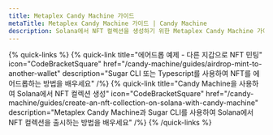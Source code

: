 ```yaml
---
title: Metaplex Candy Machine 가이드
metaTitle: Metaplex Candy Machine 가이드 | Candy Machine
description: Solana에서 NFT 컬렉션을 생성하기 위한 Metaplex Candy Machine 가이드 목록입니다.
---
```


{% quick-links %}
{% quick-link title="에어드롭 예제 - 다른 지갑으로 NFT 민팅" icon="CodeBracketSquare" href="/candy-machine/guides/airdrop-mint-to-another-wallet" description="Sugar CLI 또는 Typescript를 사용하여 NFT를 에어드롭하는 방법을 배우세요" /%}
{% quick-link title="Candy Machine을 사용하여 Solana에서 NFT 컬렉션 생성" icon="CodeBracketSquare" href="/candy-machine/guides/create-an-nft-collection-on-solana-with-candy-machine" description="Metaplex Candy Machine과 Sugar CLI를 사용하여 Solana에서 NFT 컬렉션을 출시하는 방법을 배우세요" /%}
{% /quick-links %}
